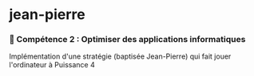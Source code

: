 # jean-pierre
### 💪 Compétence 2 : Optimiser des applications informatiques

Implémentation d'une stratégie (baptisée Jean-Pierre) qui fait jouer l'ordinateur à Puissance 4
